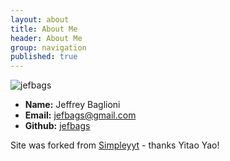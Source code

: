 ```yaml
---
layout: about
title: About Me
header: About Me
group: navigation
published: true
---
```


![jefbags](/https://raw.githubusercontent.com/jefbags/jefbags.github.io/master/images/JefbagsAvatar.jpg)

* **Name:** Jeffrey Baglioni
 * **Email:** [jefbags@gmail.com](mailto:jefbags@gmail.com)
 * **Github:** [jefbags](https://github.com/jefbags)

Site was forked from [Simpleyyt](Simpleyyt/simpleyyt.github.io "Simpleyyt") - thanks Yitao Yao!